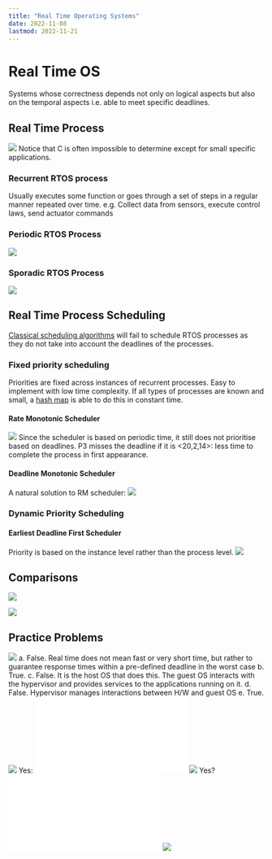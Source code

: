 ```yaml
---
title: "Real Time Operating Systems"
date: 2022-11-08
lastmod: 2022-11-21
---
```

# Real Time OS
Systems whose correctness depends not only on logical aspects but also on the temporal aspects i.e. able to meet specific deadlines.
## Real Time Process
![](https://i.imgur.com/yvgNQ66.png)
Notice that C is often impossible to determine except for small specific applications.
### Recurrent RTOS process
Usually executes some function or goes through a set of steps in a regular manner repeated over time. e.g. Collect data from sensors, execute control laws, send actuator commands
### Periodic RTOS Process
![](https://i.imgur.com/5j6oIYb.png)
### Sporadic RTOS Process
![](https://i.imgur.com/W8FOywe.png)
## Real Time Process Scheduling
[Classical scheduling algorithms](Notes/Process%20scheduling.md) will fail to schedule RTOS processes as they do not take into account the deadlines of the processes.
### Fixed priority scheduling
Priorities are fixed across instances of recurrent processes. Easy to implement with low time complexity. If all types of processes are known and small, a [hash map](Notes/Hash%20Tables.md) is able to do this in constant time.
#### Rate Monotonic Scheduler
![](https://i.imgur.com/gWXCXDK.png)
Since the scheduler is based on periodic time, it still does not prioritise based on deadlines. P3 misses the deadline if it is <20,2,14>: less time to complete the process in first appearance.
#### Deadline Monotonic Scheduler
A natural solution to RM scheduler:
![](https://i.imgur.com/IhxEkPa.png)
### Dynamic Priority Scheduling
#### Earliest Deadline First Scheduler
Priority is based on the instance level rather than the process level.
![](https://i.imgur.com/CCILxlc.png)
## Comparisons
![](https://i.imgur.com/TNHIVzZ.png)

![](https://i.imgur.com/sQZTbLD.png)
## Practice Problems
![](https://i.imgur.com/uAaZPVd.png)
a. False. Real time does not mean fast or very short time, but rather to guarantee response times within a pre-defined deadline in the worst case
b. True.
c. False. It is the host OS that does this. The guest OS interacts with the hypervisor and provides services to the applications running on it.
d. False. Hypervisor manages interactions between H/W and guest OS
e. True.
![](https://i.imgur.com/Aob93mN.png)
Yes:
![Real Time Operating Systems 2022-09-26 18.02.14.excalidraw](Pics/Real%20Time%20Operating%20Systems%202022-09-26%2018.02.14.excalidraw.md)
![](https://i.imgur.com/RSodmxP.png)
Yes?
![Real Time Operating Systems 2022-09-26 18.34.23.excalidraw](Pics/Real%20Time%20Operating%20Systems%202022-09-26%2018.34.23.excalidraw.md)
![](https://i.imgur.com/zBnpTVf.png)
